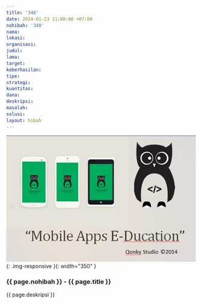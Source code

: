 ```yaml
---
title: '340'
date: 2014-01-23 11:08:00 +07:00
nohibah: '340'
nama:
lokasi:
organisasi:
judul:
lama:
target:
keberhasilan:
tipe:
strategi:
kuantitas:
dana:
deskripsi:
masalah:
solusi:
layout: hibah
---
```


![340](/static/img/hibahcms/340.png){: .img-responsive }{: width="350" }

### {{ page.nohibah }} - {{ page.title }}

{{ page.deskripsi }}
